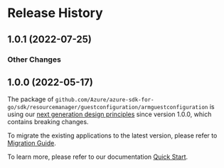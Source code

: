 # Release History

## 1.0.1 (2022-07-25)
### Other Changes


## 1.0.0 (2022-05-17)

The package of `github.com/Azure/azure-sdk-for-go/sdk/resourcemanager/guestconfiguration/armguestconfiguration` is using our [next generation design principles](https://azure.github.io/azure-sdk/general_introduction.html) since version 1.0.0, which contains breaking changes.

To migrate the existing applications to the latest version, please refer to [Migration Guide](https://aka.ms/azsdk/go/mgmt/migration).

To learn more, please refer to our documentation [Quick Start](https://aka.ms/azsdk/go/mgmt).